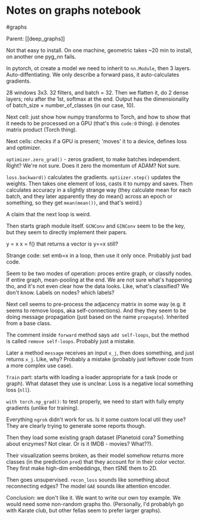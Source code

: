 # Notes on graphs notebook

#graphs

Parent: [[deep_graphs]]

Not that easy to install. On one machine, geometric takes ~20 min to install, on another one pyg_nn fails.

In pytorch, ot create a model we need to inherit to `nn.Module`, then 3 layers. Auto-diffentiating. We only describe a forward pass, it auto-calculates gradients.

28 windows 3x3. 32 filters, and batch = 32. Then we flatten it, do 2 dense layers; relu after the 1st, softmax at the end. Output has the dimensionality of batch_size × number_of_classes (in our case, 10).

Next cell: just show how numpy transforms to Torch, and how to show that it needs to be processed on a GPU (that's this `cude:0` thing). `@` denotes matrix product (Torch thing).

Next cells: checks if a GPU is present; 'moves' it to a device, defines loss and optimizer.

`optimizer.zero_grad()` - zeros gradient, to make batches independent. Right? We're not sure. Does it zero the momentum of ADAM? Not sure.

`loss.backward()` calculates the gradients. `optiizer.step()` updates the weights. Then takes one element of loss, casts it to numpy and saves. Then calculates accuracy in a slightly strange way (they calculate mean for each batch, and they later apparently they do mean() across an epoch or something, so they get `mean(mean())`, and that's weird.)

A claim that the next loop is weird.

Then starts graph module itself. `GCNConv` and `GINConv` seem to be the key, but they seem to directly implement their papers.

y = x
x = f() that returns a vector
is y==x still?

Strange code: set emb=x in a loop, then use it only once. Probably just bad code.

Seem to be two modes of operation: proces entire graph, or classify nodes. If entire graph, mean-pooling at the end. We are not sure what's happening tho, and it's not even clear how the data looks. Like, what's classified? We don't know. Labels on nodes? which labels?

Next cell seems to pre-process the adjacency matrix in some way (e.g. it seems to remove loops, aka self-connections). And they they seem to be doing message propagation (just based on the name `propagate`). Inherited from a base class.

The comment inside `forward` method says `add self-loops`, but the method is called `remove self-loops`. Probably just a mistake.

Later a method `message` receives an input `x_j`, then does something, and just returns `x_j`. Like, why? Probably a mistake (probably just leftover code from a more complex use case).

`Train` part: starts with loading a loader appropriate for a task (node or graph). What dataset they use is unclear. Loss is a negative local something loss (`nll`).

`with torch.np_grad()`: to test properly, we need to start with fully empty gradients (unlike for training).

Everything `ngrok` didn't work for us. Is it some custom local util they use? They are clearly trying to generate some reports though.

Then they load some existing graph dataset (Planetoid cora? Something about enzymes? Not clear. Or is it IMDB - movies? What??).

Their visualization seems broken, as their model somehow returns more classes (in the prediction `pred`) that they account for in their color vector. They first make high-dim embeddings, then tSNE them to 2D.

Then goes unsupervised. `recon_loss` sounds like something about reconnecting edges? The model `GAE` sounds like attention encoder.

Conclusion: we don't like it. We want to write our own toy example. We would need some non-random graphs tho. (Personally, I'd probablyh go with Karate club, but other fellas seem to prefer larger graphs).